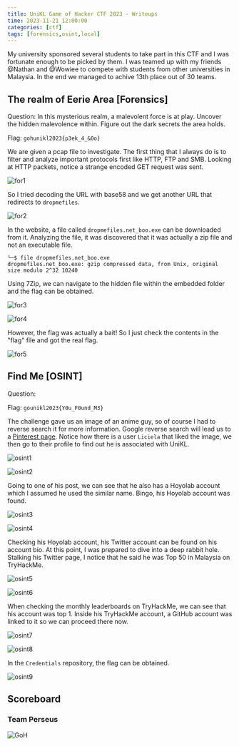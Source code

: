 ```yaml
---
title: UniKL Game of Hacker CTF 2023 - Writeups
time: 2023-11-21 12:00:00
categories: [ctf]
tags: [forensics,osint,local]
---
```


My university sponsored several students to take part in this CTF and I was fortunate enough to be picked by them. I was teamed up with my friends @Nathan and @Wowiee to compete with students from other universities in Malaysia. In the end we managed to achive 13th place out of 30 teams.

## The realm of Eerie Area [Forensics]
Question: In this mysterious realm, a malevolent force is at play. Uncover the hidden malevolence within. Figure out the dark secrets the area holds.

Flag: `gohunikl2023{p3ek_4_&0o}`

We are given a pcap file to investigate. The first thing that I always do is to filter and analyze important protocols first like HTTP, FTP and SMB. Looking at HTTP packets, notice a strange encoded GET request was sent.

![for1](/assets/posts/gohctf2023/for1.png)

So I tried decoding the URL with base58 and we get another URL that redirects to `dropmefiles`.

![for2](/assets/posts/gohctf2023/for2.png)

In the website, a file called `dropmefiles.net_boo.exe` can be downloaded from it. Analyzing the file, it was discovered that it was actually a zip file and not an executable file.

```
└─$ file dropmefiles.net_boo.exe 
dropmefiles.net_boo.exe: gzip compressed data, from Unix, original size modulo 2^32 10240
```

Using 7Zip, we can navigate to the hidden file within the embedded folder and the flag can be obtained.

![for3](/assets/posts/gohctf2023/for3.png)

![for4](/assets/posts/gohctf2023/for4.png)

However, the flag was actually a bait! So I just check the contents in the "flag" file and got the real flag.

![for5](/assets/posts/gohctf2023/for5.png)

## Find Me [OSINT]
Question:

Flag: `gounikl2023{Y0u_F0und_M3}`

The challenge gave us an image of an anime guy, so of course I had to reverse search it for more information. Google reverse search will lead us to a [Pinterest page](https://www.pinterest.com/pin/402016704213891878/). Notice how there is a user `Liciela` that liked the image, we then go to their profile to find out he is associated with UniKL.

![osint1](/assets/posts/gohctf2023/osint1.png)

![osint2](/assets/posts/gohctf2023/osint2.png)

Going to one of his post, we can see that he also has a Hoyolab account which I assumed he used the similar name. Bingo, his Hoyolab account was found.

![osint3](/assets/posts/gohctf2023/osint3.png)

![osint4](/assets/posts/gohctf2023/osint4.png)

Checking his Hoyolab account, his Twitter account can be found on his account bio. At this point, I was prepared to dive into a deep rabbit hole. Stalking his Twitter page, I notice that he said he was Top 50 in Malaysia on TryHackMe.

![osint5](/assets/posts/gohctf2023/osint5.png)

![osint6](/assets/posts/gohctf2023/osint6.png)

When checking the monthly leaderboards on TryHackMe, we can see that his account was top 1. Inside his TryHackMe account, a GitHub account was linked to it so we can proceed there now.

![osint7](/assets/posts/gohctf2023/osint7.png)

![osint8](/assets/posts/gohctf2023/osint8.png)

In the `Credentials` repository, the flag can be obtained.

![osint9](/assets/posts/gohctf2023/osint9.png)

## Scoreboard
### Team Perseus

![GoH](/assets/posts/gohctf2023/goh.png)
